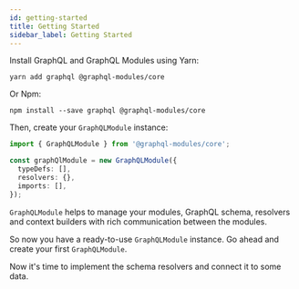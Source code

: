 ```yaml
---
id: getting-started
title: Getting Started
sidebar_label: Getting Started
---
```


Install GraphQL and GraphQL Modules using Yarn:

    yarn add graphql @graphql-modules/core

Or Npm:

    npm install --save graphql @graphql-modules/core

Then, create your `GraphQLModule` instance:

```typescript
import { GraphQLModule } from '@graphql-modules/core';

const graphQlModule = new GraphQLModule({
  typeDefs: [],
  resolvers: {},
  imports: [],
});
```

`GraphQLModule` helps to manage your modules, GraphQL schema, resolvers and context builders with rich communication between the modules.

So now you have a ready-to-use `GraphQLModule` instance. Go ahead and create your first `GraphQLModule`.

Now it's time to implement the schema resolvers and connect it to some data.
